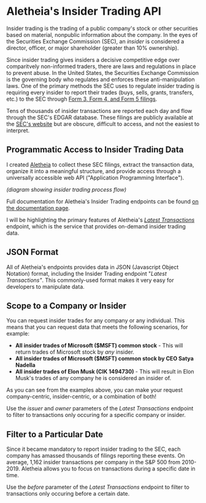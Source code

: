 # Aletheia's Insider Trading API
Insider trading is the trading of a public company's stock or other securities based on material, nonpublic information about the company. In the eyes of the Securities Exchange Commission (SEC), an *insider* is considered a director, officer, or major shareholder (greater than 10% ownership). 

Since insider trading gives insiders a decisive competitive edge over comparitvely non-informed traders, there are laws and regulations in place to prevent abuse. In the United States, the Securities Exchange Commission is the governing body who regulates and enforces these anti-manipulation laws. One of the primary methods the SEC uses to regulate insider trading is requiring every insider to report their trades (buys, sells, grants, transfers, etc.) to the SEC through [Form 3, Form 4, and Form 5 filings](https://www.sec.gov/files/forms-3-4-5.pdf).

Tens of thousands of insider transactions are reported each day and flow through the SEC's EDGAR database. These filings are publicly available at the [SEC's website](https://www.sec.gov/edgar/searchedgar/companysearch.html) but are obscure, difficult to access, and not the easiest to interpret.

## Programmatic Access to Insider Trading Data
I created [Aletheia](https://aletheiaapi.com/) to collect these SEC filings, extract the transaction data, organize it into a meaningful structure, and provide access through a universally accessible web API ("Application Programming Interface").

*(diagram showing insider trading process flow)*

Full documentation for Aletheia's Insider Trading endpoints can be found [on the documentation page](https://aletheiaapi.com/docs). 

I will be highlighting the primary features of Aletheia's [*Latest Transactions*](https://aletheiaapi.com/docs/#latest-transactions) endpoint, which is the service that provides on-demand insider trading data.

## JSON Format
All of Aletheia's endpoints provides data in JSON (Javascript Object Notation) format, including the Insider Trading endpoint "*Latest Transactions"*. This commonly-used format makes it very easy for developers to manipulate data.

## Scope to a Company or Insider
You can request insider trades for any company or any individual. This means that you can request data that meets the following scenarios, for example:
- **All insider trades of Microsoft ($MSFT) common stock** - This will return trades of Microsoft stock by *any* insider.
- **All insider trades of Microsoft ($MSFT) common stock by CEO Satya Nadella**
- **All insider trades of Elon Musk (CIK 1494730)** - This will result in Elon Musk's trades of any company he is considered an insider of.

As you can see from the examples above, you can make your request company-centric, insider-centric, or a combination of both!

Use the *issuer* and *owner* parameters of the *Latest Transactions* endpoint to filter to transactions only occuring for a specific company or insider.

## Filter to a Particular Date
Since it became mandatory to report insider trading to the SEC, each company has amassed thousands of filings reporting these events. On average, 1,162 insider transactions per company in the S&P 500 from 2010-2019. Aletheia allows you to focus on transactions during a specific date in time.

Use the *before* parameter of the *Latest Transactions* endpoint to filter to transactions only occuring before a certain date.

